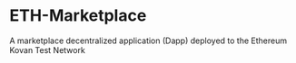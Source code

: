 # ETH-Marketplace
A marketplace decentralized application (Dapp) deployed to the Ethereum Kovan Test Network
